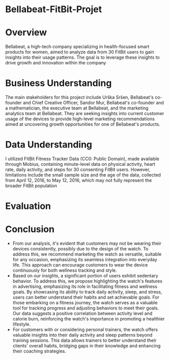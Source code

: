 # Bellabeat-FitBit-Projet

# Overview 
Bellabeat, a high-tech company specializing in health-focused smart products for women, aimed to analyze data from 30 FitBit users to gain insights into their usage patterns. The goal is to leverage these insights to drive growth and innovation within the company

# Business Understanding
The main stakeholders for this project include Urška Sršen, Bellabeat's co-founder and Chief Creative Officer, Sandor Mur, Bellabeat's co-founder and a mathematician, the executive team at Bellabeat, and the marketing analytics team at Bellabeat. They are seeking insights into current customer usage of the devices to provide high-level marketing recommendations aimed at uncovering growth opportunities for one of Bellabeat's products.

# Data Understanding
I utilized FitBit Fitness Tracker Data (CC0: Public Domain), made available through Mobius, containing minute-level data on physical activity, heart rate, daily activity, and steps for 30 consenting FitBit users. However, limitations include the small sample size and the age of the data, collected from April 12, 2016, to May 12, 2016, which may not fully represent the broader FitBit population

# Evaluation 


# Conclusion
- From our analysis, it's evident that customers may not be wearing their devices consistently, possibly due to the design of the watch. To address this, we recommend marketing the watch as versatile, suitable for any occasion, emphasizing its seamless integration into everyday life. This approach can encourage customers to wear the device continuously for both wellness tracking and style.
- Based on our insights, a significant portion of users exhibit sedentary behavior. To address this, we propose highlighting the watch's features in advertising, emphasizing its role in facilitating fitness and wellness goals. By showcasing its ability to track daily activity, sleep, and stress, users can better understand their habits and set achievable goals. For those embarking on a fitness journey, the watch serves as a valuable tool for tracking progress and adjusting behaviors to meet their goals. Our data suggests a positive correlation between activity level and calorie burn, reinforcing the watch's importance in promoting a healthier lifestyle.
- For customers with or considering personal trainers, the watch offers valuable insights into their daily activity and sleep patterns beyond training sessions. This data allows trainers to better understand their clients' overall habits, bridging gaps in their knowledge and enhancing their coaching strategies.




